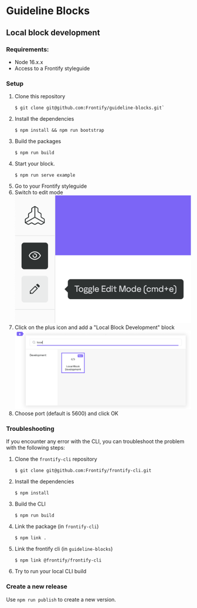 # Guideline Blocks

## Local block development

### Requirements:

-   Node 16.x.x
-   Access to a Frontify styleguide

### Setup

1. Clone this repository
    ```
    $ git clone git@github.com:Frontify/guideline-blocks.git`
    ```
2. Install the dependencies
    ```
    $ npm install && npm run bootstrap
    ```
3. Build the packages
    ```
    $ npm run build
    ```
4. Start your block.
    ```
    $ npm run serve example
    ```
5. Go to your Frontify styleguide
6. Switch to edit mode
   ![Styleguide Edit mode](./docs/styleguide-edit-mode.png)
7. Click on the plus icon and add a "Local Block Development" block
   ![Local block development](./docs/local-block-development.png)
8. Choose port (default is 5600) and click OK

### Troubleshooting

If you encounter any error with the CLI, you can troubleshoot the problem with the following steps:

1. Clone the `frontify-cli` repository
    ```
    $ git clone git@github.com:Frontify/frontify-cli.git
    ```
2. Install the dependencies
    ```
    $ npm install
    ```
3. Build the CLI
    ```
    $ npm run build
    ```
4. Link the package (in `frontify-cli`)
    ```
    $ npm link .
    ```
5. Link the frontify cli (in `guideline-blocks`)
    ```
    $ npm link @frontify/frontify-cli
    ```
6. Try to run your local CLI build

### Create a new release

Use `npm run publish` to create a new version.
